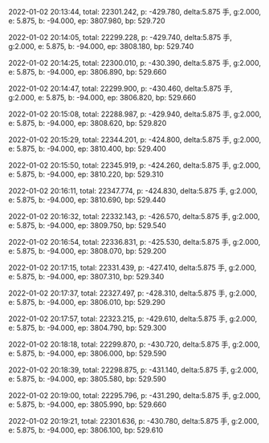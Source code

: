 2022-01-02 20:13:44, total: 22301.242, p: -429.780, delta:5.875 手, g:2.000, e: 5.875, b: -94.000, ep: 3807.980, bp: 529.720

2022-01-02 20:14:05, total: 22299.228, p: -429.740, delta:5.875 手, g:2.000, e: 5.875, b: -94.000, ep: 3808.180, bp: 529.740

2022-01-02 20:14:25, total: 22300.010, p: -430.390, delta:5.875 手, g:2.000, e: 5.875, b: -94.000, ep: 3806.890, bp: 529.660

2022-01-02 20:14:47, total: 22299.900, p: -430.460, delta:5.875 手, g:2.000, e: 5.875, b: -94.000, ep: 3806.820, bp: 529.660

2022-01-02 20:15:08, total: 22288.987, p: -429.940, delta:5.875 手, g:2.000, e: 5.875, b: -94.000, ep: 3808.620, bp: 529.820

2022-01-02 20:15:29, total: 22344.201, p: -424.800, delta:5.875 手, g:2.000, e: 5.875, b: -94.000, ep: 3810.400, bp: 529.400

2022-01-02 20:15:50, total: 22345.919, p: -424.260, delta:5.875 手, g:2.000, e: 5.875, b: -94.000, ep: 3810.220, bp: 529.310

2022-01-02 20:16:11, total: 22347.774, p: -424.830, delta:5.875 手, g:2.000, e: 5.875, b: -94.000, ep: 3810.690, bp: 529.440

2022-01-02 20:16:32, total: 22332.143, p: -426.570, delta:5.875 手, g:2.000, e: 5.875, b: -94.000, ep: 3809.750, bp: 529.540

2022-01-02 20:16:54, total: 22336.831, p: -425.530, delta:5.875 手, g:2.000, e: 5.875, b: -94.000, ep: 3808.070, bp: 529.200

2022-01-02 20:17:15, total: 22331.439, p: -427.410, delta:5.875 手, g:2.000, e: 5.875, b: -94.000, ep: 3807.310, bp: 529.340

2022-01-02 20:17:37, total: 22327.497, p: -428.310, delta:5.875 手, g:2.000, e: 5.875, b: -94.000, ep: 3806.010, bp: 529.290

2022-01-02 20:17:57, total: 22323.215, p: -429.610, delta:5.875 手, g:2.000, e: 5.875, b: -94.000, ep: 3804.790, bp: 529.300

2022-01-02 20:18:18, total: 22299.870, p: -430.720, delta:5.875 手, g:2.000, e: 5.875, b: -94.000, ep: 3806.000, bp: 529.590

2022-01-02 20:18:39, total: 22298.875, p: -431.140, delta:5.875 手, g:2.000, e: 5.875, b: -94.000, ep: 3805.580, bp: 529.590

2022-01-02 20:19:00, total: 22295.796, p: -431.290, delta:5.875 手, g:2.000, e: 5.875, b: -94.000, ep: 3805.990, bp: 529.660

2022-01-02 20:19:21, total: 22301.636, p: -430.780, delta:5.875 手, g:2.000, e: 5.875, b: -94.000, ep: 3806.100, bp: 529.610